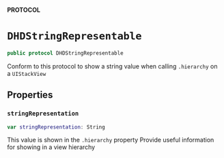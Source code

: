 **PROTOCOL**

# `DHDStringRepresentable`

```swift
public protocol DHDStringRepresentable
```

Conform to this protocol to show a string value when calling `.hierarchy` on a `UIStackView`

## Properties
### `stringRepresentation`

```swift
var stringRepresentation: String
```

This value is shown in the `.hierarchy` property
Provide useful information for showing in a view hierarchy
